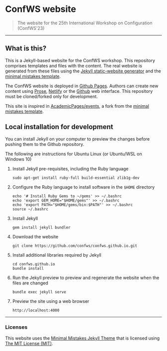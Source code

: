 # ConfWS website

> The website for the 25th International Workshop on Configuration (ConfWS'23)

---

## What is this?

This is a Jekyll-based website for the ConfWS workshop. This repository comprises templates and files with the content. The real website is generated from these files using the [Jekyll static-website generator](https://jekyllrb.com) and the [minimal mistakes template](https://mmistakes.github.io/minimal-mistakes).

The ConfWS website is deployed in [Github Pages](https://pages.github.com/). Authors can create new content using [Prose](http://prose.io/), [Netlify](https://www.netlify.com/) or the [Github](https://github.com) web interface. This repository must be cloned/forked only for development.

This site is inspired in [AcademicPages/events](https://github.com/academicpages/events), a fork from the [minimal mistakes template](https://mmistakes.github.io/minimal-mistakes). 

## Local installation for development

You can install Jekyll on your computer to preview the changes before pushing them to the Github repository. 

The following are instructions for Ubuntu Linux (or Ubuntu/WSL on Windows 10)

1. Install Jekyll pre-requisites, including the Ruby language

   ```
   sudo apt-get install ruby-full build-essential zlib1g-dev
   ``` 

2. Configure the Ruby language to install software in the `$HOME` directory 

   ```
   echo '# Install Ruby Gems to ~/gems' >> ~/.bashrc
   echo 'export GEM_HOME="$HOME/gems"' >> ~/.bashrc
   echo 'export PATH="$HOME/gems/bin:$PATH"' >> ~/.bashrc
   source ~/.bashrc
   ``` 

3. Install Jekyll

   ```
   gem install jekyll bundler
   ``` 

3. Download the website

   ```
   git clone https://github.com/confws/confws.github.io.git
   ``` 

4. Install additional libraries required by Jekyll

   ```
   cd confws.github.io
   bundle install
   ``` 

5. Run the Jekyll preview to preview and regenerate the website when the files are changed

   ```
   bundle exec jekyll serve
   ``` 

5. Preview the site using a web browser

   ```
   http://localhost:4000
   ``` 
   
---

### Licenses

This website uses the [Minimal Mistakes Jekyll Theme](https://mmistakes.github.io/minimal-mistakes) that is licensed using [The MIT License (MIT)](https://opensource.org/licenses/MIT).